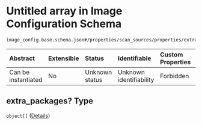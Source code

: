 # Untitled array in Image Configuration Schema

```txt
image_config.base.schema.json#/properties/scan_sources/properties/extra_packages?
```



| Abstract            | Extensible | Status         | Identifiable            | Custom Properties | Additional Properties | Access Restrictions | Defined In                                                                                      |
| :------------------ | :--------- | :------------- | :---------------------- | :---------------- | :-------------------- | :------------------ | :---------------------------------------------------------------------------------------------- |
| Can be instantiated | No         | Unknown status | Unknown identifiability | Forbidden         | Allowed               | none                | [image\_config.base.schema.json\*](../out/image_config.base.schema.json "open original schema") |

## extra\_packages? Type

`object[]` ([Details](image_config-properties-scan_sources-properties-extra_packages-items.md))
